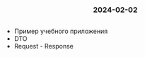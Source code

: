 <h3 style="text-align: center; padding-bottom: 14px">2024-02-02</h3>


* Пример учебного приложения
* DTO
* Request - Response
